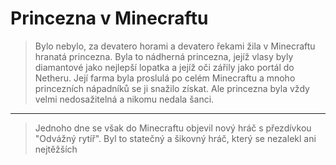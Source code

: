 # Princezna v Minecraftu

> Bylo nebylo, za devatero horami a devatero řekami žila v Minecraftu hranatá princezna. Byla to nádherná princezna, jejíž vlasy byly diamantové jako nejlepší lopatka a jejíž oči zářily jako portál do Netheru. Její farma byla proslulá po celém Minecraftu a mnoho princezních nápadníků se ji snažilo získat. Ale princezna byla vždy velmi nedosažitelná a nikomu nedala šanci.

---

> Jednoho dne se však do Minecraftu objevil nový hráč s přezdívkou "Odvážný rytíř". Byl to statečný a šikovný hráč, který se nezalekl ani nejtěžších